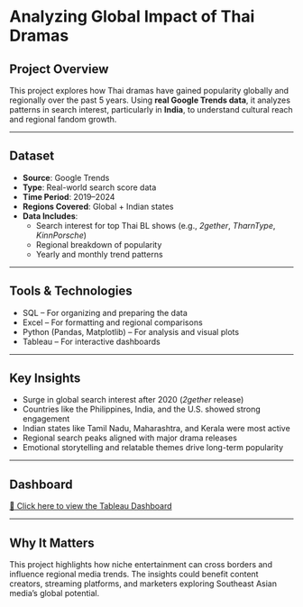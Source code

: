 # Analyzing Global Impact of Thai Dramas

## Project Overview  
This project explores how Thai dramas have gained popularity globally and regionally over the past 5 years. Using **real Google Trends data**, it analyzes patterns in search interest, particularly in **India**, to understand cultural reach and regional fandom growth.

---

## Dataset  
- **Source**: Google Trends  
- **Type**: Real-world search score data  
- **Time Period**: 2019–2024  
- **Regions Covered**: Global + Indian states  
- **Data Includes**:
  - Search interest for top Thai BL shows (e.g., *2gether*, *TharnType*, *KinnPorsche*)  
  - Regional breakdown of popularity  
  - Yearly and monthly trend patterns

---

## Tools & Technologies  
- SQL – For organizing and preparing the data  
- Excel – For formatting and regional comparisons  
- Python (Pandas, Matplotlib) – For analysis and visual plots  
- Tableau – For interactive dashboards  

---

##  Key Insights  
-  Surge in global search interest after 2020 (*2gether* release)  
-  Countries like the Philippines, India, and the U.S. showed strong engagement  
-  Indian states like Tamil Nadu, Maharashtra, and Kerala were most active  
-  Regional search peaks aligned with major drama releases  
-  Emotional storytelling and relatable themes drive long-term popularity

---

##  Dashboard  
[🔗 Click here to view the Tableau Dashboard](https://public.tableau.com/app/profile/lekhana.s1303/viz/AnalyzingGlobalImpactofThaiDramas/Main)

---

## Why It Matters  
This project highlights how niche entertainment can cross borders and influence regional media trends. The insights could benefit content creators, streaming platforms, and marketers exploring Southeast Asian media’s global potential.
